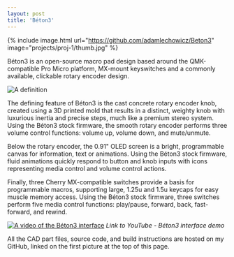 ```yaml
---
layout: post
title: 'Béton3'
---
```


{% include image.html url="https://github.com/adamlechowicz/Beton3" image="projects/proj-1/thumb.jpg" %}

Béton3 is an open-source macro pad design based around the QMK-compatible Pro Micro platform, MX-mount keyswitches and a commonly available, clickable rotary encoder design.

![A definition](https://camo.githubusercontent.com/bbb8544bcfb6d5c1cbdc390aa84ad528d830603b/68747470733a2f2f6164616d6c6563686f7769637a2e6769746875622e696f2f6173736574732f696d672f70726f6a656374732f70726f6a2d312f646566696e6974696f6e312e706e67)

The defining feature of Béton3 is the cast concrete rotary encoder knob, created using a 3D printed mold that results in a distinct, weighty knob with luxurious inertia and precise steps, much like a premium stereo system. Using the Béton3 stock firmware, the smooth rotary encoder performs three volume control functions: volume up, volume down, and mute/unmute.

Below the rotary encoder, the 0.91" OLED screen is a bright, programmable canvas for information, text or animations. Using the Béton3 stock firmware, fluid animations quickly respond to button and knob inputs with icons representing media control and volume control actions.

Finally, three Cherry MX-compatible switches provide a basis for programmable macros, supporting large, 1.25u and 1.5u keycaps for easy muscle memory access. Using the Béton3 stock firmware, three switches perform five media control functions: play/pause, forward, back, fast-forward, and rewind.

[![A video of the Béton3 interface](https://img.youtube.com/vi/9jtD4WeTKok/0.jpg)](https://www.youtube.com/watch?v=9jtD4WeTKok)
*Link to YouTube - Béton3 interface demo*

All the CAD part files, source code, and build instructions are hosted on my GitHub, linked on the first picture at the top of this page.